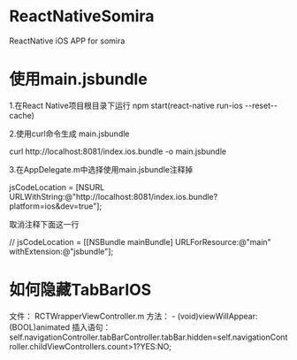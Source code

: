 # ReactNativeSomira
ReactNative iOS APP for somira

# 使用main.jsbundle
1.在React Native项目根目录下运行 npm start(react-native run-ios --reset--cache)

2.使用curl命令生成 main.jsbundle

curl http://localhost:8081/index.ios.bundle -o main.jsbundle

3.在AppDelegate.m中选择使用main.jsbundle注释掉

jsCodeLocation = [NSURL URLWithString:@"http://localhost:8081/index.ios.bundle?platform=ios&dev=true"];

取消注释下面这一行

// jsCodeLocation = [[NSBundle mainBundle] URLForResource:@"main" withExtension:@"jsbundle"];

# 如何隐藏TabBarIOS
文件： RCTWrapperViewController.m
方法： - (void)viewWillAppear:(BOOL)animated
插入语句：
self.navigationController.tabBarController.tabBar.hidden=self.navigationController.childViewControllers.count>1?YES:NO;
